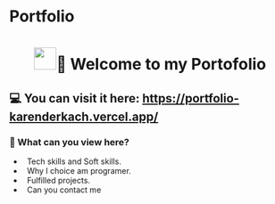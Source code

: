 # Portfolio

<h1 align="center"><img src="https://github.com/sudnyeshtalekar/sudnyeshtalekar/blob/master/Assets/Hi.gif" width="40px">💼 Welcome to my Portofolio</h1>

## 💻 You can visit it here: https://portfolio-karenderkach.vercel.app/


<h3>🤔 What can you view here? </h3>

- &nbsp; Tech skills and Soft skills.
- &nbsp; Why I choice am programer.
- &nbsp; Fulfilled projects.
- &nbsp; Can you contact me




